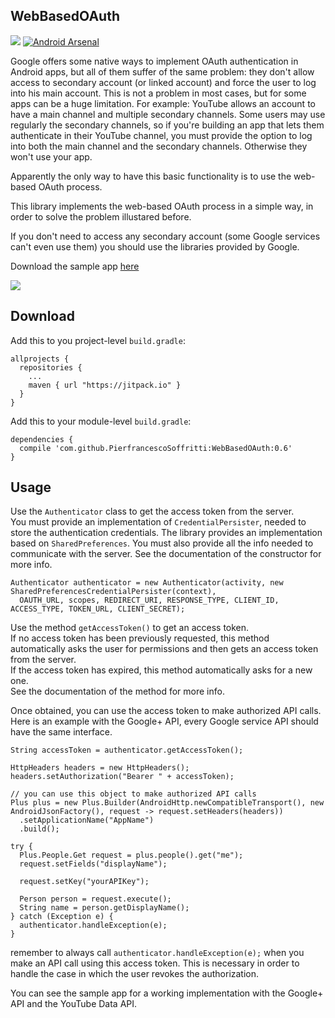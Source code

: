 ## WebBasedOAuth

[![](https://jitpack.io/v/PierfrancescoSoffritti/WebBasedOAuth.svg)](https://jitpack.io/#PierfrancescoSoffritti/WebBasedOAuth)
[![Android Arsenal](https://img.shields.io/badge/Android%20Arsenal-GoogleWebOAuth-green.svg?style=true)](https://android-arsenal.com/details/1/3993)

Google offers some native ways to implement OAuth authentication in Android apps, but all of them suffer of the same problem: they don't allow access to secondary account (or linked account) and force the user to log into his main account.
This is not a problem in most cases, but for some apps can be a huge limitation.
For example: YouTube allows an account to have a main channel and multiple secondary channels. Some users may use regularly the secondary channels, so if you're building an app that lets them authenticate in their YouTube channel, you must provide the option to log into both the main channel and the secondary channels. Otherwise they won't use your app.

Apparently the only way to have this basic functionality is to use the web-based OAuth process.

This library implements the web-based OAuth process in a simple way, in order to solve the problem illustared before.

If you don't need to access any secondary account (some Google services can't even use them) you should use the libraries provided by Google.

Download the sample app [here](https://github.com/PierfrancescoSoffritti/GoogleWebOAuth/blob/master/webbasedoauth-sample/webbasedoauth-sample-release.apk?raw=true)

<img  src="https://github.com/PierfrancescoSoffritti/WebBasedOAuth/blob/master/screenshots/sample.jpg" />

## Download
Add this to you project-level `build.gradle`:
```
allprojects {
  repositories {
    ...
    maven { url "https://jitpack.io" }
  }
}
```
Add this to your module-level `build.gradle`:
```
dependencies {
  compile 'com.github.PierfrancescoSoffritti:WebBasedOAuth:0.6'
}
```
## Usage
Use the `Authenticator` class to get the access token from the server.<br/>
You must provide an implementation of `CredentialPersister`, needed to store the authentication credentials. The library provides an implementation based on `SharedPreferences`.
You must also provide all the info needed to communicate with the server. See the documentation of the constructor for more info.
```
Authenticator authenticator = new Authenticator(activity, new SharedPreferencesCredentialPersister(context),
  OAUTH_URL, scopes, REDIRECT_URI, RESPONSE_TYPE, CLIENT_ID, ACCESS_TYPE, TOKEN_URL, CLIENT_SECRET);
```
Use the method `getAccessToken()` to get an access token.<br/>
If no access token has been previously requested, this method automatically asks the user for permissions and then gets an access token from the server.<br/>
If the access token has expired, this method automatically asks for a new one.<br/>
See the documentation of the method for more info.

Once obtained, you can use the access token to make authorized API calls.
Here is an example with the Google+ API, every Google service API should have the same interface.
```
String accessToken = authenticator.getAccessToken();

HttpHeaders headers = new HttpHeaders();
headers.setAuthorization("Bearer " + accessToken);

// you can use this object to make authorized API calls
Plus plus = new Plus.Builder(AndroidHttp.newCompatibleTransport(), new AndroidJsonFactory(), request -> request.setHeaders(headers))
  .setApplicationName("AppName")
  .build();
  
try {
  Plus.People.Get request = plus.people().get("me");
  request.setFields("displayName");

  request.setKey("yourAPIKey");

  Person person = request.execute();
  String name = person.getDisplayName();
} catch (Exception e) {
  authenticator.handleException(e);
}
```
remember to always call `authenticator.handleException(e);` when you make an API call using this access token. This is necessary in order to handle the case in which the user revokes the authorization.

You can see the sample app for a working implementation with the Google+ API and the YouTube Data API.
